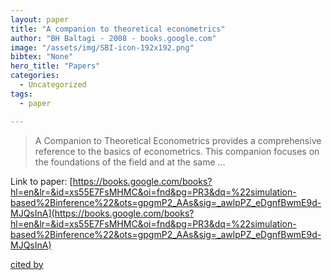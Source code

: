 ```yaml
---
layout: paper
title: "A companion to theoretical econometrics"
author: "BH Baltagi - 2008 - books.google.com"
image: "/assets/img/SBI-icon-192x192.png"
bibtex: "None"
hero_title: "Papers"
categories:
  - Uncategorized
tags:
  - paper

---
```

>A Companion to Theoretical Econometrics provides a comprehensive reference to the basics of econometrics. This companion focuses on the foundations of the field and at the same …

Link to paper: [https://books.google.com/books?hl=en&lr=&id=xs55E7FsMHMC&oi=fnd&pg=PR3&dq=%22simulation-based%2Binference%22&ots=gpgmP2_AAs&sig=_awlpPZ_eDgnfBwmE9d-MJQsInA](https://books.google.com/books?hl=en&lr=&id=xs55E7FsMHMC&oi=fnd&pg=PR3&dq=%22simulation-based%2Binference%22&ots=gpgmP2_AAs&sig=_awlpPZ_eDgnfBwmE9d-MJQsInA)

[cited by](https://scholar.google.com/scholar?cites=13301062323451612771&as_sdt=2005&sciodt=0,5&hl=en&num=20)
